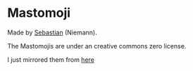 # Mastomoji

Made by [Sebastian](https://social.tchncs.de/@seppini) (Niemann).

The Mastomojis are under an creative commons zero license.

I just mirrored them from [here](https://my.owndrive.com/index.php/s/1vHwmA8vnZ4dQ3W)
